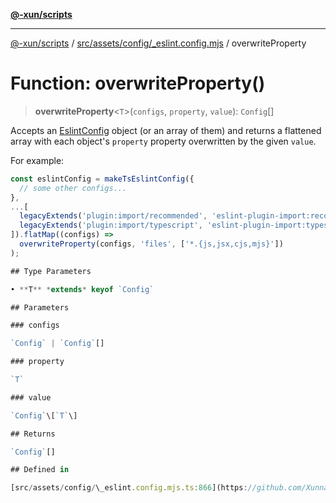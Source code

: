 [**@-xun/scripts**](../../../../../README.md)

***

[@-xun/scripts](../../../../../README.md) / [src/assets/config/\_eslint.config.mjs](../README.md) / overwriteProperty

# Function: overwriteProperty()

> **overwriteProperty**\<`T`\>(`configs`, `property`, `value`): `Config`[]

Accepts an [EslintConfig](../type-aliases/EslintConfig.md) object (or an array of them) and returns a
flattened array with each object's `property` property overwritten by the
given `value`.

For example:

```typescript
const eslintConfig = makeTsEslintConfig({
  // some other configs...
},
...[
  legacyExtends('plugin:import/recommended', 'eslint-plugin-import:recommended'),
  legacyExtends('plugin:import/typescript', 'eslint-plugin-import:typescript')
]).flatMap((configs) =>
  overwriteProperty(configs, 'files', ['*.{js,jsx,cjs,mjs}'])
);

## Type Parameters

• **T** *extends* keyof `Config`

## Parameters

### configs

`Config` | `Config`[]

### property

`T`

### value

`Config`\[`T`\]

## Returns

`Config`[]

## Defined in

[src/assets/config/\_eslint.config.mjs.ts:866](https://github.com/Xunnamius/xscripts/blob/12020afea79f1ec674174f8cb4103ac0b46875c5/src/assets/config/_eslint.config.mjs.ts#L866)
